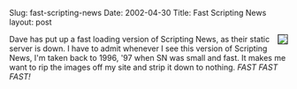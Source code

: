 Slug: fast-scripting-news
Date: 2002-04-30
Title: Fast Scripting News
layout: post

<img align="right" border="1" src="http://media.redmonk.net/images/snFast.jpg" />Dave has put up a fast loading version of Scripting News, as their static server is down. I have to admit whenever I see this version of Scripting News, I&#39;m taken back to 1996, &#39;97 when SN was small and fast. It makes me want to rip the images off my site and strip it down to nothing. <i>FAST FAST FAST!</i>
